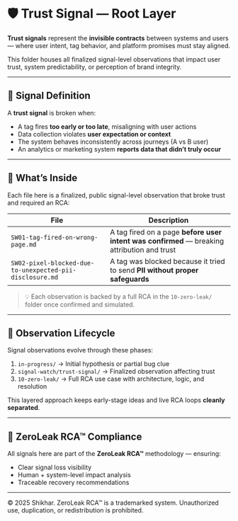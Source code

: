 # 🛡️ Trust Signal — Root Layer

**Trust signals** represent the **invisible contracts** between systems and users — where user intent, tag behavior, and platform promises must stay aligned.

This folder houses all finalized signal-level observations that impact user trust, system predictability, or perception of brand integrity.

---

## 🧠 Signal Definition

A **trust signal** is broken when:

- A tag fires **too early or too late**, misaligning with user actions
- Data collection violates **user expectation or context**
- The system behaves inconsistently across journeys (A vs B user)
- An analytics or marketing system **reports data that didn’t truly occur**

---

## 📁 What’s Inside

Each file here is a finalized, public signal-level observation that broke trust and required an RCA:

| File | Description |
|------|-------------|
| `SW01-tag-fired-on-wrong-page.md` | A tag fired on a page **before user intent was confirmed** — breaking attribution and trust |
| `SW02-pixel-blocked-due-to-unexpected-pii-disclosure.md` | A tag was blocked because it tried to send **PII without proper safeguards** |

> 💡 Each observation is backed by a full RCA in the `10-zero-leak/` folder once confirmed and simulated.

---

## 🔄 Observation Lifecycle

Signal observations evolve through these phases:

1. `in-progress/` → Initial hypothesis or partial bug clue  
2. `signal-watch/trust-signal/` → Finalized observation affecting trust  
3. `10-zero-leak/` → Full RCA use case with architecture, logic, and resolution

This layered approach keeps early-stage ideas and live RCA loops **cleanly separated**.

---

## 🔐 ZeroLeak RCA™ Compliance

All signals here are part of the **ZeroLeak RCA™** methodology — ensuring:

- Clear signal loss visibility  
- Human + system-level impact analysis  
- Traceable recovery recommendations  

---

© 2025 Shikhar. ZeroLeak RCA™ is a trademarked system. Unauthorized use, duplication, or redistribution is prohibited.
